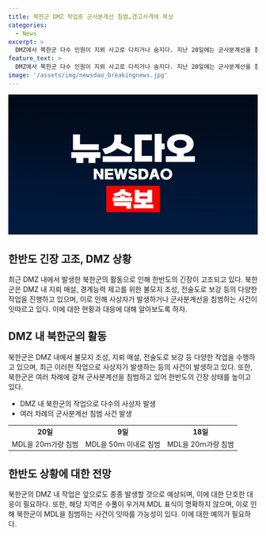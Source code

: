 ```yaml
---
title: 북한군 DMZ 작업중 군사분계선 침범…경고사격에 북상
categories:
  - News
excerpt: >
  DMZ에서 북한군 다수 인원이 지뢰 사고로 다치거나 숨지다. 지난 20일에는 군사분계선을 침범하고 우리 군의 경고사격에 퇴각했으며, 이번 사건은 이번 달 3번째 침범 사례. 북한군은 DMZ 내 여러 곳에서 작업을 진행 중이며, 이로 인해 앞으로 비슷한 상황이 발생할 가능성이 있다는 우려가 제기되고 있음. 군 당국은 이에 대해 단호한 대응을 통해 대응 중
feature_text: >
  DMZ에서 북한군 다수 인원이 지뢰 사고로 다치거나 숨지다. 지난 20일에는 군사분계선을 침범하고 우리 군의 경고사격에 퇴각했으며, 이번 사건은 이번 달 3번째 침범 사례. 북한군은 DMZ 내 여러 곳에서 작업을 진행 중이며, 이로 인해 앞으로 비슷한 상황이 발생할 가능성이 있다는 우려가 제기되고 있음. 군 당국은 이에 대해 단호한 대응을 통해 대응 중
image: '/assets/img/newsdao_breakingnews.jpg'
---
```


<p><img src="/assets/img/newsdao_breakingnews.jpg" alt="implanttips 속보" /></p>

<h2 data-ke-size="size26">한반도 긴장 고조, DMZ 상황</h2>

<p data-ke-size="size16">최근 DMZ 내에서 발생한 북한군의 활동으로 인해 한반도의 긴장이 고조되고 있다. 북한군은 DMZ 내 지뢰 매설, 경계능력 제고를 위한 불모지 조성, 전술도로 보강 등의 다양한 작업을 진행하고 있으며, 이로 인해 사상자가 발생하거나 군사분계선을 침범하는 사건이 잇따르고 있다. 이에 대한 현황과 대응에 대해 알아보도록 하자.</p>

<h2 data-ke-size="size26">DMZ 내 북한군의 활동</h2>

<p data-ke-size="size16">북한군은 DMZ 내에서 불모지 조성, 지뢰 매설, 전술도로 보강 등 다양한 작업을 수행하고 있으며, 최근 이러한 작업으로 사상자가 발생하는 등의 사건이 발생하고 있다. 또한, 북한군은 여러 차례에 걸쳐 군사분계선을 침범하고 있어 한반도의 긴장 상태를 높이고 있다.</p>

<ul>
    <li>DMZ 내 북한군의 작업으로 다수의 사상자 발생</li>
    <li>여러 차례의 군사분계선 침범 사건 발생</li>
</ul>

<table>
    <tr>
        <td style="text-align: center; height: 17px;"><b>20일</b></td>
        <td style="text-align: center; height: 17px;"><b>9일</b></td>
        <td style="text-align: center; height: 17px;"><b>18일</b></td>
    </tr>
    <tr>
        <td style="text-align: center; height: 17px;">MDL을 20ｍ가량 침범</td>
        <td style="text-align: center; height: 17px;">MDL을 50ｍ 이내로 침범</td>
        <td style="text-align: center; height: 17px;">MDL을 20ｍ가량 침범</td>
    </tr>
</table>

<h2 data-ke-size="size26">한반도 상황에 대한 전망</h2>

<p data-ke-size="size16">북한군의 DMZ 내 작업은 앞으로도 종종 발생할 것으로 예상되며, 이에 대한 단호한 대응이 필요하다. 또한, 해당 지역은 수풀이 우거져 MDL 표식이 명확하지 않으며, 이로 인해 북한군이 MDL을 침범하는 사건이 잇따를 가능성이 있다. 이에 대한 예의가 필요하다.</p>

